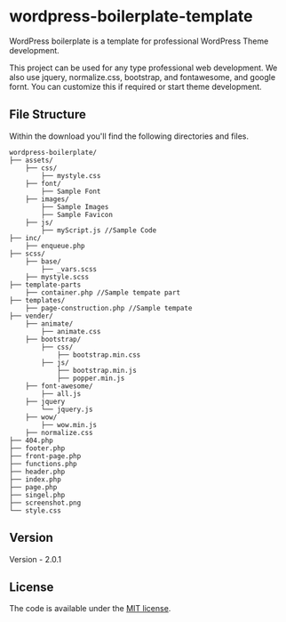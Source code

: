 # wordpress-boilerplate-template
WordPress boilerplate is a template for professional WordPress Theme development.

This project can be used for any type professional web development. We also use jquery, normalize.css, bootstrap, and fontawesome, and google fornt. You can customize this if required or start theme development.
## File Structure

Within the download you'll find the following directories and files.

```
wordpress-boilerplate/
├── assets/
    ├── css/
        ├── mystyle.css
    ├── font/
        ├── Sample Font 
    ├── images/
        ├── Sample Images
        ├── Sample Favicon
    ├── js/
        ├── myScript.js //Sample Code
├── inc/
    ├── enqueue.php
├── scss/
    ├── base/
        ├── _vars.scss
    ├── mystyle.scss
├── template-parts
    ├── container.php //Sample tempate part
├── templates/
    ├── page-construction.php //Sample tempate
├── vender/
    ├── animate/
        ├── animate.css
    ├── bootstrap/
        ├── css/
            ├── bootstrap.min.css
        ├── js/
            ├── bootstrap.min.js
            ├── popper.min.js
    ├── font-awesome/
        ├── all.js
    ├── jquery
        └── jquery.js
    ├── wow/
        ├── wow.min.js
    ├── normalize.css
├── 404.php
├── footer.php
├── front-page.php
├── functions.php
├── header.php
├── index.php 
├── page.php
├── singel.php 
├── screenshot.png
└── style.css 
```
## Version
Version - 2.0.1
## License
The code is available under the [MIT license](LICENSE.txt).
